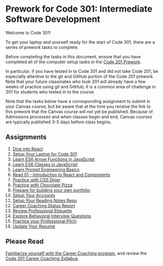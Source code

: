 # Prework for Code 301: Intermediate Software Development

Welcome to Code 301!

To get your laptop and yourself ready for the start of Code 301, there are a series of prework tasks to complete.

Before completing the tasks in this document, ensure that you have completed all of the computer setup tasks in the [Code 201 Prework](https://codefellows.github.io/code-201-guide/curriculum/prework/).

In particular, if you have tested in to Code 301 and did not take Code 201, be especially attentive to the git and GitHub portion of the Code 201 prework. Note that your future classmates who took 201 will already have a few weeks of practice using git and GitHub; it is a common area of challenge in 301 for students who tested in to the course.

Note that the tasks below have a corresponding assignment to submit in your Canvas course, but be aware that at the time you receive the link to this prework that the Canvas course will not yet be published. Because of Admissions processes and when classes begin and end, Canvas courses are typically published 3-5 days before class begins.

## Assignments

1. [Dive into React](https://codefellows.github.io/code-301-guide/curriculum/prework/react)
2. [Setup Your Laptop for Code 301](https://codefellows.github.io/setup-guide/code-301)
3. [Learn ES6 Arrow Functions in JavaScript](https://codefellows.github.io/code-301-guide/curriculum/prework/arrow-functions)
4. [Learn ES6 Classes in JavaScript](https://codefellows.github.io/code-301-guide/curriculum/prework/classes)
5. [Learn Prompt Engineering Basics](https://codefellows.github.io/code-301-guide/curriculum/prework/prompt_engineering)
6. [Read 01 - Introduction to React and Components](https://codefellows.github.io/code-301-guide/curriculum/class-01/DISCUSSION)
7. [Practice with CSS Diner](https://codefellows.github.io/code-301-guide/curriculum/prework/css_diner.html)
8. [Practice with Chocolate Pizza](https://codefellows.github.io/code-301-guide/curriculum/prework/chocolate_pizza)
9. [Prepare for building your own portfolio](https://codefellows.github.io/code-301-guide/curriculum/prework/portfolio_prep)
10. [Setup Your Accounts](https://codefellows.github.io/common_curriculum/prework/setup-your-accounts)
11. [Setup Your Reading Notes Repo](https://codefellows.github.io/common_curriculum/prework/setup-readings)
12. [Career Coaching Status Report](https://codefellows.github.io/common_curriculum/career_coaching/301/status-report)
13. [Review Professional Etiquette](https://codefellows.github.io/common_curriculum/career_coaching/301/professional-etiquette)
14. [Explore Behavioral Interview Questions](https://codefellows.github.io/common_curriculum/career_coaching/301/behavioral-questions)
15. [Practice your Professional Pitch](https://codefellows.github.io/common_curriculum/career_coaching/301/professional-pitch-draft)
16. [Update Your Resume](https://codefellows.github.io/common_curriculum/career_coaching/301/update-your-resume)

## Please Read

[Familiarize yourself with the Career Coaching program](https://codefellows.github.io/common_curriculum/career_coaching), and review the [Code 301 Career Coaching Syllabus](https://codefellows.github.io/common_curriculum/career_coaching/301/301-career-coaching-syllabus).

